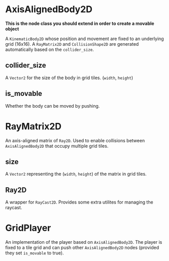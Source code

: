 
# AxisAlignedBody2D

**This is the node class you should extend in order to create a movable object**

A `KinematicBody2D` whose position and movement are fixed to an underlying grid (16x16).
A `RayMatrix2D` and `CollisionShape2D` are generated automatically based on the `collider_size`.

## collider_size
A `Vector2` for the size of the body in grid tiles. (`width`, `height`)

## is_movable
Whether the body can be moved by pushing.

# RayMatrix2D

An axis-aligned matrix of `Ray2D`. Used to enable collisions between `AxisAlignedBody2D` that occupy multiple grid tiles.

## size
A `Vector2` representing the (`width`, `height`) of the matrix in grid tiles.

## Ray2D

A wrapper for `RayCast2D`. Provides some extra utilites for managing the raycast.

# GridPlayer
An implementation of the player based on `AxisAlignedBody2D`. The player is fixed to a tile grid and can push other `AxisAlignedBody2D` nodes (provided they set `is_movable` to true).